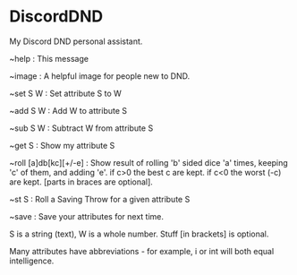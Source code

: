 # DiscordDND
 My Discord DND personal assistant.

~help : This message

~image : A helpful image for people new to DND.

~set S W : Set attribute S to W

~add S W : Add W to attribute S

~sub S W : Subtract W from attribute S

~get S : Show my attribute S

~roll [a]db[kc]\[+/-e] : Show result of rolling 'b' sided dice 'a' times, keeping 'c' of them, and adding 'e'.  if c>0 the best c are kept.  if c<0 the worst (-c) are kept.    [parts in braces are optional].

~st S : Roll a Saving Throw for a given attribute S

~save : Save your attributes for next time.

S is a string (text), W is a whole number. Stuff [in brackets] is optional.

Many attributes have abbreviations - for example, i or int will both equal intelligence.
